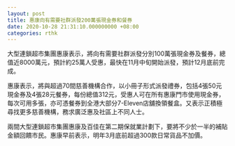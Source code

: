 ```yaml
---
layout: post
title: 惠康向有需要社群派發200萬張現金券和餐券
date: 2020-10-28 21:31:10.000000000 +08:00
categories: rthk
---
```


大型連鎖超市集團惠康表示，將向有需要社群派發分別100萬張現金券及餐券，總值近8000萬元，預計約25萬人受惠，最快在11月中旬開始派發，預計12月底前完成。

惠康表示，將與超過70間慈善機構合作，以小冊子形式派發禮券，包括4張50元現金券及4張28元餐券，每份總值312元，受惠人可在所有惠康門市使用現金券，每次可用多張，亦可憑餐券到全港大部分7-Eleven店舖換領餐盒。又表示正積極尋找更多慈善機構，務求廣泛惠及社區上不同人士。

兩間大型連鎖超市集團惠康及百佳在第二期保就業計劃下，要將不少於一半的補貼金額回饋市民。惠康早前表示，明年3月底前超過300款日常貨品不加價。

